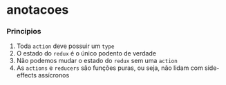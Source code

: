 # anotacoes

### Principios
1. Toda ```action``` deve possuir um ```type```
2. O estado do ```redux``` é o único podento de verdade
3. Não podemos mudar o estado do ```redux``` sem uma ```action```
4. As ```actions``` e ```reducers``` são funções puras, ou seja, não lidam com side-effects assícronos
